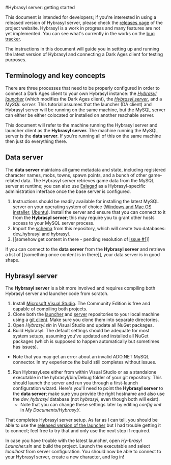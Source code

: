 #Hybrasyl server: getting started

This document is intended for developers; if you're interested in using a released version of Hybrasyl server, please check the [releases page](https://www.hybrasyl.com/releases) of the project website. Hybrasyl is a work in progress and many features are not yet implemented. You can see what's currently in the works on the [bug tracker](https://hybrasyl.atlassian.net/).

The instructions in this document will guide you in setting up and running the latest version of Hybrasyl and connecting a Dark Ages client for testing purposes.

## Terminology and key concepts
There are three processes that need to be properly configured in order to connect a Dark Ages client to your own Hybrasyl instance: the *[Hybrasyl launcher](https://github.com/hybrasyl/launcher)* (which modifies the Dark Ages client), the *[Hybrasyl server](https://github.com/hybrasyl/server)*, and a *MySQL server*. This tutorial assumes that the launcher (DA client) and Hybrasyl server will be running on the same machine, but the MySQL server can either be either colocated or installed on another reachable server.

This document will refer to the machine running the Hybrasyl server and launcher client as the **Hybrasyl server.** The machine running the MySQL server is the **data server**. If you're running all of this on the same machine then just do everything there.

## Data server
The **data server** maintains all game metadata and state, including registered character names, mobs, towns, spawn points, and a bunch of other game-related data. The Hybrasyl server retrieves game data from the MySQL server at runtime; you can also use [Ealagad](https://github.com/hybrasyl/ealagad) as a Hybrasyl-specific administration interface once the base server is configured.

1. Instructions should be readily available for installing the latest MySQL server on your operating system of choice ([Windows and Mac OS installer](https://dev.mysql.com/downloads/installer/), [Ubuntu](https://help.ubuntu.com/12.04/serverguide/mysql.html)). Install the server and ensure that you can connect to it from the **Hybrasyl server**; this may require you to grant other hosts access to your MySQL server process.
2. Import the [schema](https://github.com/hybrasyl/server/blob/master/schema.sql) from this repository, which will create two databases: dev_hybrasyl and hybrasyl.
3. [[somehow get content in there - pending resolution of  [issue #1](https://github.com/hybrasyl/server/issues/1)]]

If you can connect to the **data server** from the **Hybrasyl server** and retrieve a list of [[something once content is in there]], your data server is in good shape.

## Hybrasyl server
The **Hybrasyl server** is a bit more involved and requires compiling both Hybrasyl server and launcher code from scratch.

1. Install [Microsoft Visual Studio](https://www.visualstudio.com/en-us/downloads/visual-studio-2015-downloads-vs.aspx). The Community Edition is free and capable of compiling both projects.
2. Clone both the [launcher](https://github.com/hybrasyl/launcher) and [server](https://github.com/hybrasyl/server) repositories to your local machine using a [git client](https://git-scm.com/downloads/guis). Make sure you clone them into separate directories.
3. Open *Hybrasyl.sln* in Visual Studio and update all NuGet packages.
4. Build Hybrasyl. The default settings should be adequate for most system setups, assuming you've updated and installed all NuGet packages (which is supposed to happen automatically but sometimes has issues).
  - Note that you may get an error about an invalid ADO.NET MySQL connector. In my experience the build still completes without issues.
5. Run Hybrasyl.exe either from within Visual Studio or as a standalone executable in the hybrasyl/bin/Debug folder of your git repository. This should launch the server and run you through a first-launch configuration wizard. Here's you'll need to point the **Hybrasyl server** to the **data server**; make sure you provide the right hostname and also use the *dev_hybrasyl* database (not *hybrasyl*, even though both will exist).
    - Note that you can change these settings later by editing *config.xml* in *My Documents/Hybrasyl/*.

That completes Hybrasyl server setup. As far as I can tell, you should be able to use the [released version of the launcher](https://www.hybrasyl.com/releases) but I had trouble getting it to connect; feel free to try that and only use the next step if required. 

In case you have trouble with the latest launcher, open *Hy-brasyl Launcher.sln* and build the project. Launch the executable and select *localhost* from server configuration. You should now be able to connect to your Hybrasyl server, create a new character, and log in!